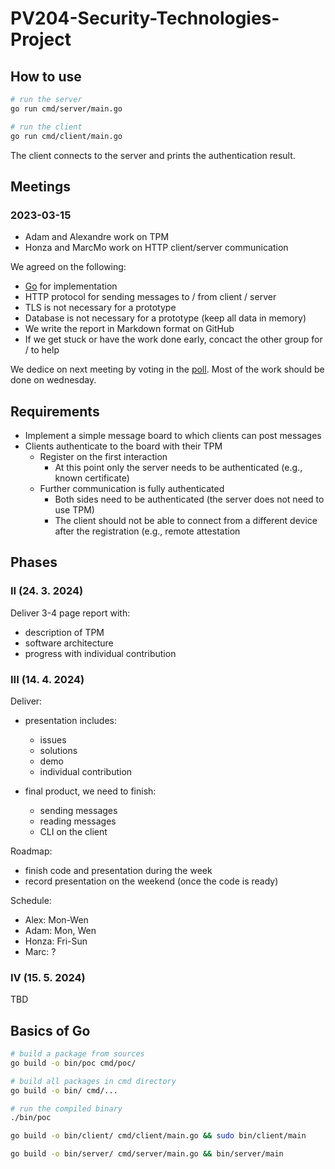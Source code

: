 # PV204-Security-Technologies-Project

## How to use

```bash
# run the server
go run cmd/server/main.go

# run the client
go run cmd/client/main.go
```

The client connects to the server and prints the authentication result.

## Meetings

### 2023-03-15

- Adam and Alexandre work on TPM
- Honza and MarcMo work on HTTP client/server communication

We agreed on the following:

- [Go](https://go.dev/learn/) for implementation
- HTTP protocol for sending messages to / from client / server
- TLS is not necessary for a prototype
- Database is not necessary for a prototype (keep all data in memory)
- We write the report in Markdown format on GitHub
- If we get stuck or have the work done early, concact the other group for / to
  help

We dedice on next meeting by voting in the [poll][1]. Most of the work should
be done on wednesday.

## Requirements

- Implement a simple message board to which clients can post messages
- Clients authenticate to the board with their TPM
  - Register on the first interaction
    - At this point only the server needs to be authenticated (e.g., known certificate)
  - Further communication is fully authenticated
    - Both sides need to be authenticated (the server does not need to use TPM)
    - The client should not be able to connect from a different device after the registration (e.g., remote attestation

## Phases

### II (24. 3. 2024)

Deliver 3-4 page report with:

  - description of TPM
  - software architecture
  - progress with individual contribution

### III (14. 4. 2024)

Deliver:

- presentation includes:
  - issues
  - solutions
  - demo
  - individual contribution

- final product, we need to finish:
  - sending messages
  - reading messages
  - CLI on the client

Roadmap:

- finish code and presentation during the week
- record presentation on the weekend (once the code is ready)

Schedule:

- Alex: Mon-Wen
- Adam: Mon, Wen
- Honza: Fri-Sun
- Marc: ?

### IV (15. 5. 2024)

TBD

## Basics of Go

```bash
# build a package from sources
go build -o bin/poc cmd/poc/

# build all packages in cmd directory
go build -o bin/ cmd/...

# run the compiled binary
./bin/poc

go build -o bin/client/ cmd/client/main.go && sudo bin/client/main

go build -o bin/server/ cmd/server/main.go && bin/server/main
```

<!-- links -->

[1]: https://decide.nolog.cz/#/poll/LjjKu4fayG/participation?encryptionKey=yagKvnA75GLrktCthJX4xKa08pgmN32CLtWDg0Tw
